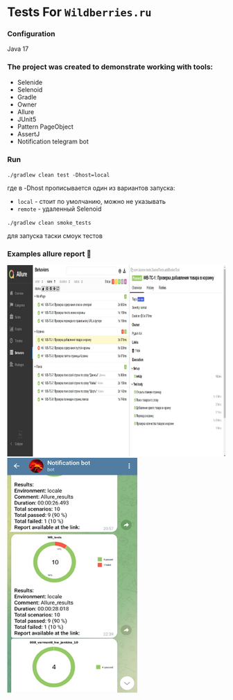 # Tests For `Wildberries.ru`

### Configuration

Java 17

### The project was created to demonstrate working with tools:
- Selenide
- Selenoid
- Gradle
- Owner
- Allure
- JUnit5
- Pattern PageObject
- AssertJ
- Notification telegram bot

### Run
`./gradlew clean test -Dhost=local`

где в -Dhost прописывается один из вариантов запуска:

* `local` - стоит по умолчанию, можно не указывать
* `remote` - удаленный Selenoid

`./gradlew clean smoke_tests`

для запуска таски смоук тестов


### Examples allure report :ghost:


<img src="https://github.com/vermontt/wildberries_example_tests/blob/master/notifications/Screenshot_003341.jpg" width="910" height="440"/>

<img src="https://github.com/vermontt/wildberries_example_tests/blob/master/notifications/Screenshot_003342.jpg" width="300" height="540"/>

